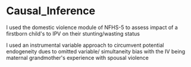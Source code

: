 # Causal_Inference
I used the domestic violence module of NFHS-5 to assess impact of a firstborn child's to IPV on their stunting/wasting status 

I used an instrumental variable approach to circumvent potential endogeneity dues to omitted variable/ simultaneity bias with the IV being maternal grandmother's experience with spousal violence

